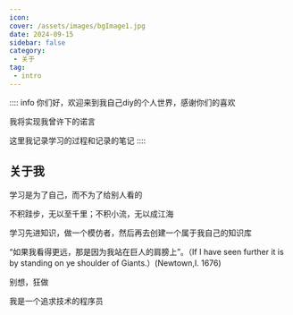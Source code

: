 ```yaml
---
icon: 
cover: /assets/images/bgImage1.jpg
date: 2024-09-15
sidebar: false
category:
 - 关于
tag:
 - intro
---
```


:::: info
你们好，欢迎来到我自己diy的个人世界，感谢你们的喜欢

我将实现我曾许下的诺言

这里我记录学习的过程和记录的笔记
::::

## 关于我


学习是为了自己，而不为了给别人看的

不积跬步，无以至千里；不积小流，无以成江海

学习先进知识，做一个模仿者，然后再去创建一个属于我自己的知识库

“如果我看得更远，那是因为我站在巨人的肩膀上”。（If I have seen further it is by standing on ye shoulder of Giants.）(Newtown,I. 1676)

别想，狂做

我是一个追求技术的程序员